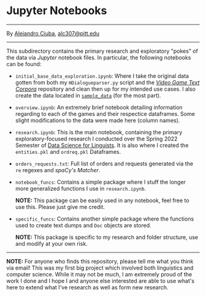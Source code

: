 # Jupyter Notebooks
***
By [Alejandro Ciuba](https://alejandrociuba.github.io), alc307@pitt.edu
***
This subdirectory contains the primary research and exploratory "pokes" of the data via _Jupyter_ notebook files. In particular, the following notebooks can be found:
- `initial_base_data_exploration.ipynb`: Where I take the original data gotten from both my `HDialogueparser.py` script and the [_Video Game Text Corpora_](https://github.com/hmi-utwente/video-game-text-corpora) repository and clean then up for my intended use cases. I also create the data located in [`sample_data`](https://github.com/Data-Science-for-Linguists-2022/Sociolinguistics-In-Video-Games/tree/main/sample_data) (for the most part).
- `overview.ipynb`: An extremely brief notebook detailing information regarding to each of the games and their respectice dataframes. Some slight modifications to the data were made here (column names).
- `research.ipynb`: This is the main notebook, containing the primary exploratory-focused research I conducted over the Spring 2022 Semester of [Data Science for Linguists](https://github.com/Data-Science-for-Linguists-2022). It is also where I created the `entities.pkl` and `ordreq.pkl` Dataframes.
- `orders_requests.txt`: Full list of orders and requests generated via the `re` regexes and _spaCy's Matcher_.
- `notebook_funcs`: Contains a simple package where I stuff the longer more generalized functions I use in `research.ipynb`.

    **NOTE:** This package can be easily used in any notebook, feel free to use this. Please just give me credit.
- `specific_funcs`: Contains another simple package where the functions used to create text dumps and `Doc` objects are stored.

    **NOTE:** This package is specific to my research and folder structure, use and modify at your own risk.
***
**NOTE:** For anyone who finds this repository, please tell me what you think via email! This was my first big project which involved both linguistics and computer science. While it may not be much, I am extremely proud of the work I done and I hope I and anyone else interested are able to use what's here to extend what I've research as well as form new research.